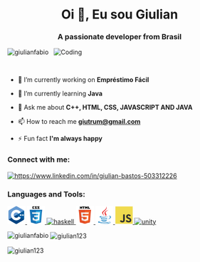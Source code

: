 <h1 align="center">Oi 👋, Eu sou Giulian</h1>
<h3 align="center">A passionate developer from Brasil</h3>
<img align="right" alt="Coding" width="400" src="https://media.tenor.com/YNqsJbmb_yMAAAAd/coding.gif">



<p align="left"> <img src="https://komarev.com/ghpvc/?username=giulianfabio&label=Profile%20views&color=0e75b6&style=flat" alt="giulianfabio" /> </p>

<p align="left"> <a href="https://twitter.com/" target="blank"><img src="https://img.shields.io/twitter/follow/?logo=twitter&style=for-the-badge" alt="" /></a> </p>

- 🔭 I’m currently working on **Empréstimo Fácil**

- 🌱 I’m currently learning **Java**

- 💬 Ask me about **C++, HTML, CSS, JAVASCRIPT AND JAVA**

- 📫 How to reach me **giutrum@gmail.com**

- ⚡ Fun fact **I'm always happy**

<h3 align="left">Connect with me:</h3>
<p align="left">
<a href="https://linkedin.com/in/https://www.linkedin.com/in/giulian-bastos-503312226" target="blank"><img align="center" src="https://raw.githubusercontent.com/rahuldkjain/github-profile-readme-generator/master/src/images/icons/Social/linked-in-alt.svg" alt="https://www.linkedin.com/in/giulian-bastos-503312226" height="30" width="40" /></a>
</p>

<h3 align="left">Languages and Tools:</h3>
<p align="left"> <a href="https://www.w3schools.com/cpp/" target="_blank" rel="noreferrer"> <img src="https://raw.githubusercontent.com/devicons/devicon/master/icons/cplusplus/cplusplus-original.svg" alt="cplusplus" width="40" height="40"/> </a> <a href="https://www.w3schools.com/css/" target="_blank" rel="noreferrer"> <img src="https://raw.githubusercontent.com/devicons/devicon/master/icons/css3/css3-original-wordmark.svg" alt="css3" width="40" height="40"/> </a> <a href="https://www.haskell.org/" target="_blank" rel="noreferrer"> <img src="https://upload.wikimedia.org/wikipedia/commons/1/1c/Haskell-Logo.svg" alt="haskell" width="40" height="40"/> </a> <a href="https://www.w3.org/html/" target="_blank" rel="noreferrer"> <img src="https://raw.githubusercontent.com/devicons/devicon/master/icons/html5/html5-original-wordmark.svg" alt="html5" width="40" height="40"/> </a> <a href="https://www.java.com" target="_blank" rel="noreferrer"> <img src="https://raw.githubusercontent.com/devicons/devicon/master/icons/java/java-original.svg" alt="java" width="40" height="40"/> </a> <a href="https://developer.mozilla.org/en-US/docs/Web/JavaScript" target="_blank" rel="noreferrer"> <img src="https://raw.githubusercontent.com/devicons/devicon/master/icons/javascript/javascript-original.svg" alt="javascript" width="40" height="40"/> </a> <a href="https://unity.com/" target="_blank" rel="noreferrer"> <img src="https://www.vectorlogo.zone/logos/unity3d/unity3d-icon.svg" alt="unity" width="40" height="40"/> </a> </p>

<p><img align="left" src="https://github-readme-stats.vercel.app/api/top-langs?username=giulianfabio&show_icons=true&locale=en&layout=compact" alt="giulianfabio" /></p>

<p>&nbsp;<img align="center" src="https://github-readme-stats.vercel.app/api?username=giulianfabio&show_icons=true&locale=en" alt="giulian123" /></p>

<p><img align="center" src="https://github-readme-streak-stats.herokuapp.com/?user=giulianfabio&" alt="giulian123" /></p>
